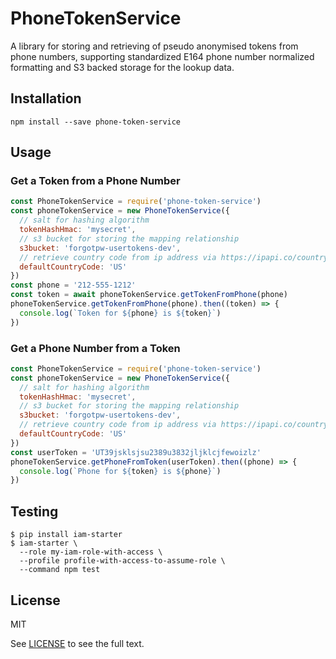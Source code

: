 # PhoneTokenService

A library for storing and retrieving of pseudo anonymised tokens from phone numbers, supporting standardized E164 phone number normalized formatting and S3 backed storage for the lookup data.

## Installation

```shell
npm install --save phone-token-service
```

## Usage

### Get a Token from a Phone Number

```javascript
const PhoneTokenService = require('phone-token-service')
const phoneTokenService = new PhoneTokenService({
  // salt for hashing algorithm 
  tokenHashHmac: 'mysecret',
  // s3 bucket for storing the mapping relationship
  s3bucket: 'forgotpw-usertokens-dev',
  // retrieve country code from ip address via https://ipapi.co/country/
  defaultCountryCode: 'US'
})
const phone = '212-555-1212'
const token = await phoneTokenService.getTokenFromPhone(phone)
phoneTokenService.getTokenFromPhone(phone).then((token) => {
  console.log(`Token for ${phone} is ${token}`)
})
```

### Get a Phone Number from a Token

```javascript
const PhoneTokenService = require('phone-token-service')
const phoneTokenService = new PhoneTokenService({
  // salt for hashing algorithm 
  tokenHashHmac: 'mysecret',
  // s3 bucket for storing the mapping relationship
  s3bucket: 'forgotpw-usertokens-dev',
  // retrieve country code from ip address via https://ipapi.co/country/
  defaultCountryCode: 'US'
})
const userToken = 'UT39jsklsjsu2389u3832jljklcjfewoizlz'
phoneTokenService.getPhoneFromToken(userToken).then((phone) => {
  console.log(`Phone for ${token} is ${phone}`)
})
```

## Testing

```shell
$ pip install iam-starter
$ iam-starter \
  --role my-iam-role-with-access \
  --profile profile-with-access-to-assume-role \
  --command npm test 
```

## License

MIT

See [LICENSE](LICENSE.txt) to see the full text.
